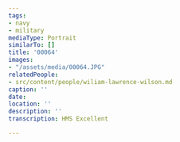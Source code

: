 ```yaml
---
tags:
- navy
- military
mediaType: Portrait
similarTo: []
title: '00064'
images:
- "/assets/media/00064.JPG"
relatedPeople:
- src/content/people/wiliam-lawrence-wilson.md
caption: ''
date: 
location: ''
description: ''
transcription: HMS Excellent

---
```

